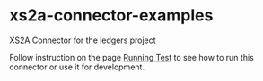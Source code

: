 # xs2a-connector-examples

XS2A Connector for the ledgers project

Follow instruction on the page [Running Test](xs2a-connector-redirect-test/README.md) to see how to run this connector or use it for development.

